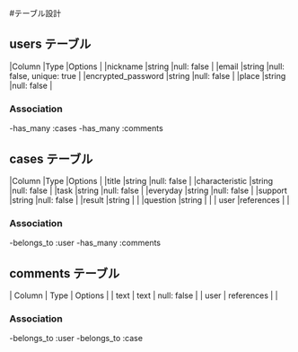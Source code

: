 #テーブル設計

## users テーブル

|Column             |Type   |Options                   |
|nickname           |string |null: false               |
|email              |string |null: false, unique: true |
|encrypted_password |string |null: false               |
|place              |string |null: false               |



### Association
-has_many :cases
-has_many :comments

## cases テーブル

|Column             |Type        |Options                   |
|title              |string      |null: false               |
|characteristic     |string      |null: false               |
|task               |string      |null: false               |
|everyday           |string      |null: false               |
|support            |string      |null: false               |
|result             |string      |                          |
|question           |string      |                          |
| user              |references  |                          |

### Association
-belongs_to :user
-has_many :comments

## comments テーブル

| Column    | Type       | Options     |
| text      | text       | null: false |
| user      | references |             |

### Association
-belongs_to :user
-belongs_to :case